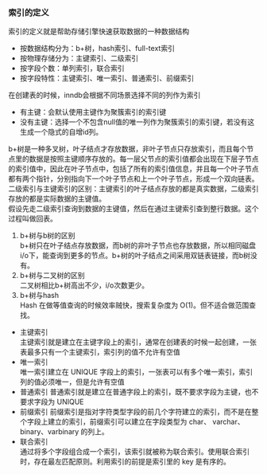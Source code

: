 ### 索引的定义
索引的定义就是帮助存储引擎快速获取数据的一种数据结构
 - 按数据结构分为：b+树，hash索引、full-text索引
 - 按物理存储分为：主键索引、二级索引
 - 按字段个数：单列索引，联合索引
 - 按字段特性：主键索引、唯一索引、普通索引、前缀索引   

在创建表的时候，inndb会根据不同场景选择不同的列作为索引
 - 有主键：会默认使用主键作为聚簇索引的索引键
 - 没有主键：选择一个不包含null值的唯一列作为聚簇索引的索引键，若没有这生成一个隐式的自增id列。  

b+树是一种多叉树，叶子结点才存放数据，非叶子节点只存放索引，而且每个节点里的数据是按照主键顺序存放的。每一层父节点的索引值都会出现在下层子节点的索引值中，因此在叶子节点中，包括了所有的索引值信息，并且每一个叶子节点都有两个指针，分别指向下一个叶子节点和上一个叶子节点，形成一个双向链表。  
二级索引与主键索引的区别：主键索引的叶子结点存放的都是真实数据，二级索引存放的都是实际数据的主键值。  
假设先走二级索引查询到数据的主键值，然后在通过主键索引查到整行数据。这个过程叫做回表。
1. b+树与b树的区别  
b+树只在叶子结点存放数据，而b树的非叶子节点也存放数据，所以相同磁盘i/o下，能查询到更多的节点。b+树的叶子结点之间采用双链表链接，而b树没有。
2. b+树与二叉树的区别  
二叉树相比b+树高出不少，i/o次数更少。
3. b+树与hash  
Hash 在做等值查询的时候效率贼快，搜索复杂度为 O(1)。但不适合做范围查找。
 - 主键索引  
主键索引就是建立在主键字段上的索引，通常在创建表的时候一起创建，一张表最多只有一个主键索引，索引列的值不允许有空值  
 - 唯一索引  
 唯一索引建立在 UNIQUE 字段上的索引，一张表可以有多个唯一索引，索引列的值必须唯一，但是允许有空值
 - 普通索引 
普通索引就是建立在普通字段上的索引，既不要求字段为主键，也不要求字段为 UNIQUE
 - 前缀索引
前缀索引是指对字符类型字段的前几个字符建立的索引，而不是在整个字段上建立的索引，前缀索引可以建立在字段类型为 char、 varchar、binary、varbinary 的列上。
 - 联合索引  
通过将多个字段组合成一个索引，该索引就被称为联合索引。使用联合索引时，存在最左匹配原则。利用索引的前提是索引里的 key 是有序的。
